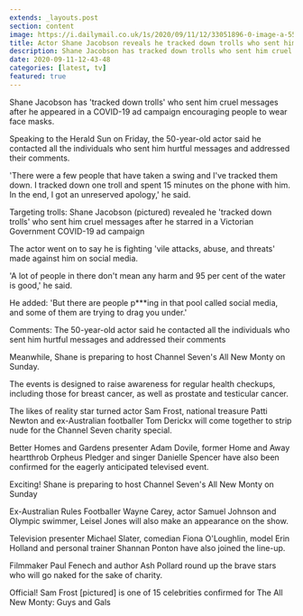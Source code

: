 ```yaml
---
extends: _layouts.post
section: content
image: https://i.dailymail.co.uk/1s/2020/09/11/12/33051896-0-image-a-55_1599823068392.jpg 
title: Actor Shane Jacobson reveals he tracked down trolls who sent him cruel messages 
description: Shane Jacobson has tracked down trolls who sent him cruel messages after he appeared in a COVID-19 ad campaign encouraging people to wear face masks. 
date: 2020-09-11-12-43-48 
categories: [latest, tv] 
featured: true 
--- 
```

Shane Jacobson has 'tracked down trolls' who sent him cruel messages after he appeared in a COVID-19 ad campaign encouraging people to wear face masks.

Speaking to the Herald Sun on Friday, the 50-year-old actor said he contacted all the individuals who sent him hurtful messages and addressed their comments.

'There were a few people that have taken a swing and I've tracked them down. I tracked down one troll and spent 15 minutes on the phone with him. In the end, I got an unreserved apology,' he said.

Targeting trolls: Shane Jacobson (pictured) revealed he 'tracked down trolls' who sent him cruel messages after he starred in a Victorian Government COVID-19 ad campaign

The actor went on to say he is fighting 'vile attacks, abuse, and threats' made against him on social media.

'A lot of people in there don't mean any harm and 95 per cent of the water is good,' he said.

He added: 'But there are people p***ing in that pool called social media, and some of them are trying to drag you under.'

Comments: The 50-year-old actor said he contacted all the individuals who sent him hurtful messages and addressed their comments

Meanwhile, Shane is preparing to host Channel Seven's All New Monty on Sunday. 

The events is designed to raise awareness for regular health checkups, including those for breast cancer, as well as prostate and testicular cancer. 

The likes of reality star turned actor Sam Frost, national treasure Patti Newton and ex-Australian footballer Tom Derickx will come together to strip nude for the Channel Seven charity special.

Better Homes and Gardens presenter Adam Dovile, former Home and Away heartthrob Orpheus Pledger and singer Danielle Spencer have also been confirmed for the eagerly anticipated televised event.

Exciting! Shane is preparing to host Channel Seven's All New Monty on Sunday

Ex-Australian Rules Footballer Wayne Carey, actor Samuel Johnson and Olympic swimmer, Leisel Jones will also make an appearance on the show.

Television presenter Michael Slater, comedian Fiona O'Loughlin, model Erin Holland and personal trainer Shannan Ponton have also joined the line-up.

Filmmaker Paul Fenech and author Ash Pollard round up the brave stars who will go naked for the sake of charity.

Official! Sam Frost [pictured] is one of 15 celebrities confirmed for The All New Monty: Guys and Gals 

